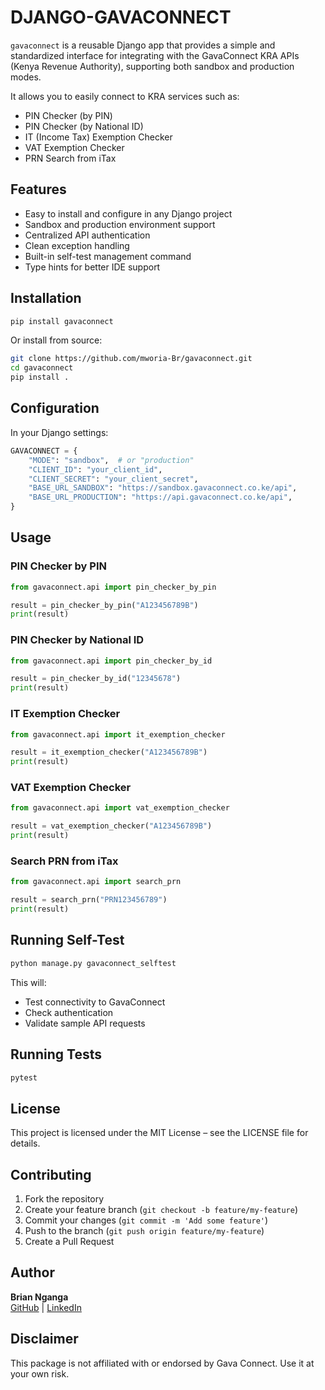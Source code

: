 # DJANGO-GAVACONNECT

`gavaconnect` is a reusable Django app that provides a simple and standardized interface for integrating with the GavaConnect KRA APIs (Kenya Revenue Authority), supporting both sandbox and production modes.

It allows you to easily connect to KRA services such as:

- PIN Checker (by PIN)
- PIN Checker (by National ID)
- IT (Income Tax) Exemption Checker
- VAT Exemption Checker
- PRN Search from iTax

## Features
- Easy to install and configure in any Django project
- Sandbox and production environment support
- Centralized API authentication
- Clean exception handling
- Built-in self-test management command
- Type hints for better IDE support

## Installation

```bash
pip install gavaconnect
```

Or install from source:

```bash
git clone https://github.com/mworia-Br/gavaconnect.git
cd gavaconnect
pip install .
```

## Configuration

In your Django settings:

```python
GAVACONNECT = {
    "MODE": "sandbox",  # or "production"
    "CLIENT_ID": "your_client_id",
    "CLIENT_SECRET": "your_client_secret",
    "BASE_URL_SANDBOX": "https://sandbox.gavaconnect.co.ke/api",
    "BASE_URL_PRODUCTION": "https://api.gavaconnect.co.ke/api",
}
```

## Usage

### PIN Checker by PIN
```python
from gavaconnect.api import pin_checker_by_pin

result = pin_checker_by_pin("A123456789B")
print(result)
```

### PIN Checker by National ID
```python
from gavaconnect.api import pin_checker_by_id

result = pin_checker_by_id("12345678")
print(result)
```

### IT Exemption Checker
```python
from gavaconnect.api import it_exemption_checker

result = it_exemption_checker("A123456789B")
print(result)
```

### VAT Exemption Checker
```python
from gavaconnect.api import vat_exemption_checker

result = vat_exemption_checker("A123456789B")
print(result)
```

### Search PRN from iTax
```python
from gavaconnect.api import search_prn

result = search_prn("PRN123456789")
print(result)
```

## Running Self-Test
```bash
python manage.py gavaconnect_selftest
```

This will:
- Test connectivity to GavaConnect
- Check authentication
- Validate sample API requests

## Running Tests
```bash
pytest
```

## License
This project is licensed under the MIT License – see the LICENSE file for details.

## Contributing
1. Fork the repository
2. Create your feature branch (`git checkout -b feature/my-feature`)
3. Commit your changes (`git commit -m 'Add some feature'`)
4. Push to the branch (`git push origin feature/my-feature`)
5. Create a Pull Request

## Author
**Brian Nganga**  
[GitHub](https://github.com/mworia-Br) | [LinkedIn](https://www.linkedin.com/in/mworia-br/)

## Disclaimer

This package is not affiliated with or endorsed by Gava Connect. Use it at your own risk.